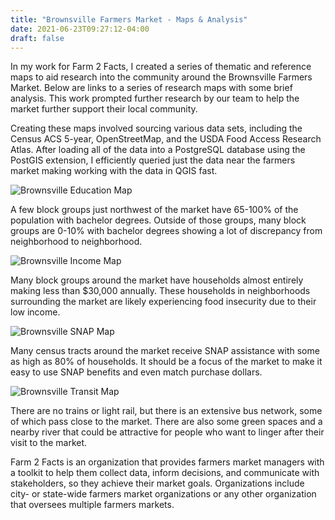```yaml
---
title: "Brownsville Farmers Market - Maps & Analysis"
date: 2021-06-23T09:27:12-04:00
draft: false
---
```


In my work for Farm 2 Facts, I created a series of thematic and reference maps to aid research into the community around the Brownsville Farmers Market. Below are links to a series of research maps with some brief analysis. This work prompted further research by our team to help the market further support their local community.

Creating these maps involved sourcing various data sets, including the Census ACS 5-year, OpenStreetMap, and the USDA Food Access Research Atlas. After loading all of the data into a PostgreSQL database using the PostGIS extension, I efficiently queried just the data near the farmers market making working with the data in QGIS fast.

![Brownsville Education Map](/img/brownsville/brownsville_education.png)

A few block groups just northwest of the market have 65-100% of the population with bachelor degrees. Outside of those groups, many block groups are 0-10% with bachelor degrees showing a lot of discrepancy from neighborhood to neighborhood.

![Brownsville Income Map](/img/brownsville/brownsville_income.png)

Many block groups around the market have households almost entirely making less than $30,000 annually. These households in neighborhoods surrounding the market are likely experiencing food insecurity due to their low income.

![Brownsville SNAP Map](/img/brownsville/brownsville_snap.png)

Many census tracts around the market receive SNAP assistance with some as high as 80% of households. It should be a focus of the market to make it easy to use SNAP benefits and even match purchase dollars.

![Brownsville Transit Map](/img/brownsville/brownsville_transit.png)

There are no trains or light rail, but there is an extensive bus network, some of which pass close to the market. There are also some green spaces and a nearby river that could be attractive for people who want to linger after their visit to the market.


Farm 2 Facts is an organization that provides farmers market managers with a toolkit to help them collect data, inform decisions, and communicate with stakeholders, so they achieve their market goals. Organizations include city- or state-wide farmers market organizations or any other organization that oversees multiple farmers markets.

